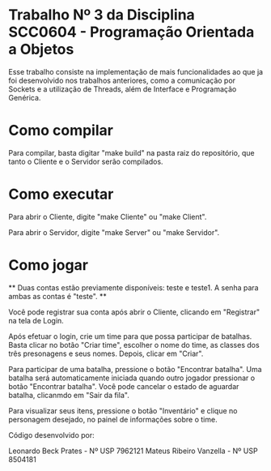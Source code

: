 Trabalho Nº 3 da Disciplina SCC0604 - Programação Orientada a Objetos
========

Esse trabalho consiste na implementação de mais funcionalidades ao que ja foi desenvolvido nos trabalhos anteriores, como a comunicação por Sockets e a utilização de Threads, além de Interface e Programação Genérica.

Como compilar
========
Para compilar, basta digitar "make build" na pasta raiz do repositório, que tanto o Cliente e o Servidor serão compilados.

Como executar
========

Para abrir o Cliente, digite "make Cliente" ou "make Client".

Para abrir o Servidor, digite "make Server" ou "make Servidor".

Como jogar
========
** Duas contas estão previamente disponíveis: teste e teste1. A senha para ambas as contas é "teste". **

Você pode registrar sua conta após abrir o Cliente, clicando em "Registrar" na tela de Login.

Após efetuar o login, crie um time para que possa participar de batalhas. Basta clicar no botão "Criar time", escolher o nome do time, as classes dos três presonagens e seus nomes. Depois, clicar em "Criar".

Para participar de uma batalha, pressione o botão "Encontrar batalha". Uma batalha será automaticamente iniciada quando outro jogador pressionar o botão "Encontrar batalha".
Você pode cancelar o estado de aguardar batalha, clicanmdo em "Sair da fila".

Para visualizar seus itens, pressione o botão "Inventário" e clique no personagem desejado, no painel de informações sobre o time.

Código desenvolvido por:

Leonardo Beck Prates - Nº USP 7962121
Mateus Ribeiro Vanzella - Nº USP 8504181
